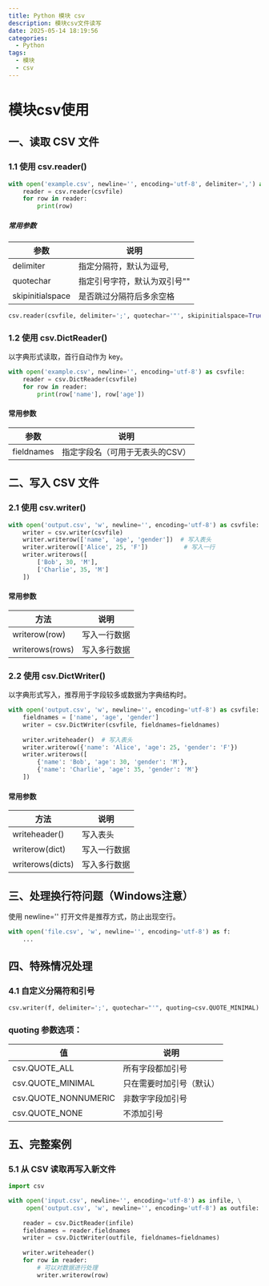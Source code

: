 ```yaml
---
title: Python 模块 csv
description: 模块csv文件读写
date: 2025-05-14 18:19:56
categories:
  - Python
tags:
  - 模块
  - csv
---
```


# 模块csv使用

## 一、读取 CSV 文件
### 1.1 使用 csv.reader()
```python
with open('example.csv', newline='', encoding='utf-8', delimiter=',') as csvfile:
    reader = csv.reader(csvfile)
    for row in reader:
        print(row)

```
##### 常用参数
| 参数	| 说明 |
| --- | --- |
| delimiter	| 指定分隔符，默认为逗号, |
| quotechar	| 指定引号字符，默认为双引号"" |
| skipinitialspace	| 	是否跳过分隔符后多余空格 |

```python
csv.reader(csvfile, delimiter=';', quotechar='"', skipinitialspace=True)
```

### 1.2 使用 csv.DictReader()
以字典形式读取，首行自动作为 key。
```python
with open('example.csv', newline='', encoding='utf-8') as csvfile:
    reader = csv.DictReader(csvfile)
    for row in reader:
        print(row['name'], row['age'])
```
#### 常用参数
| 参数	| 说明 |
| --- | --- |
| fieldnames | 指定字段名（可用于无表头的CSV）|

## 二、写入 CSV 文件
### 2.1 使用 csv.writer()
```python
with open('output.csv', 'w', newline='', encoding='utf-8') as csvfile:
    writer = csv.writer(csvfile)
    writer.writerow(['name', 'age', 'gender'])  # 写入表头
    writer.writerow(['Alice', 25, 'F'])          # 写入一行
    writer.writerows([
        ['Bob', 30, 'M'],
        ['Charlie', 35, 'M']
    ])

```

#### 常用参数
| 方法	| 说明 |
| --- | --- |
| writerow(row)	| 写入一行数据 |
| writerows(rows)	| 写入多行数据 |

### 2.2 使用 csv.DictWriter()
以字典形式写入，推荐用于字段较多或数据为字典结构时。
```python
with open('output.csv', 'w', newline='', encoding='utf-8') as csvfile:
    fieldnames = ['name', 'age', 'gender']
    writer = csv.DictWriter(csvfile, fieldnames=fieldnames)
    
    writer.writeheader()  # 写入表头
    writer.writerow({'name': 'Alice', 'age': 25, 'gender': 'F'})
    writer.writerows([
        {'name': 'Bob', 'age': 30, 'gender': 'M'},
        {'name': 'Charlie', 'age': 35, 'gender': 'M'}
    ])

```
#### 常用参数
| 方法	| 说明 |
| --- | --- |
| writeheader()	| 写入表头 |
| writerow(dict)	| 写入一行数据 |
| writerows(dicts)	| 写入多行数据 |

## 三、处理换行符问题（Windows注意）
使用 newline='' 打开文件是推荐方式，防止出现空行。
```python
with open('file.csv', 'w', newline='', encoding='utf-8') as f:
    ...

```

## 四、特殊情况处理
### 4.1 自定义分隔符和引号
```python
csv.writer(f, delimiter=';', quotechar="'", quoting=csv.QUOTE_MINIMAL)
```
### quoting 参数选项：
| 值	| 说明 |
| --- | --- |
| csv.QUOTE_ALL	| 所有字段都加引号 |
| csv.QUOTE_MINIMAL | 只在需要时加引号（默认） | 
| csv.QUOTE_NONNUMERIC | 非数字字段加引号 |
| csv.QUOTE_NONE | 不添加引号 |

## 五、完整案例
### 5.1 从 CSV 读取再写入新文件
```python
import csv

with open('input.csv', newline='', encoding='utf-8') as infile, \
     open('output.csv', 'w', newline='', encoding='utf-8') as outfile:
    
    reader = csv.DictReader(infile)
    fieldnames = reader.fieldnames
    writer = csv.DictWriter(outfile, fieldnames=fieldnames)
    
    writer.writeheader()
    for row in reader:
        # 可以对数据进行处理
        writer.writerow(row)
```